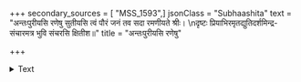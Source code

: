 +++
secondary_sources = [ "MSS_1593",]
jsonClass = "Subhaashita"
text = "अन्तःपुरीयसि रणेषु सुतीयसि त्वं पौरं जनं तव सदा रमणीयते श्रीः।  \nदृष्टः प्रियाभिरमृतद्युतिदर्शमिन्द्र- संचारमत्र भुवि संचरसि क्षितीश॥"
title = "अन्तःपुरीयसि रणेषु"

+++

<details><summary>Text</summary>

अन्तःपुरीयसि रणेषु सुतीयसि त्वं पौरं जनं तव सदा रमणीयते श्रीः।  
दृष्टः प्रियाभिरमृतद्युतिदर्शमिन्द्र- संचारमत्र भुवि संचरसि क्षितीश॥
</details>
